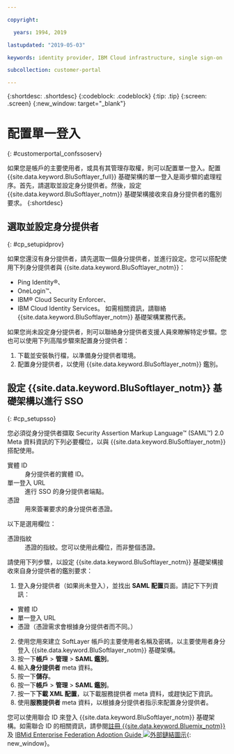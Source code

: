 ```yaml
---

copyright:

  years: 1994, 2019

lastupdated: "2019-05-03"

keywords: identity provider, IBM Cloud infrastructure, single sign-on  

subcollection: customer-portal

---
```


{:shortdesc: .shortdesc}
{:codeblock: .codeblock}
{:tip: .tip}
{:screen: .screen}
{:new_window: target="_blank"}


# 配置單一登入
{: #customerportal_confssoserv}

如果您是帳戶的主要使用者，或具有其管理存取權，則可以配置單一登入。配置 {{site.data.keyword.BluSoftlayer_full}} 基礎架構的單一登入是兩步驟的處理程序。首先，請選取並設定身分提供者。然後，設定 {{site.data.keyword.BluSoftlayer_notm}} 基礎架構接收來自身分提供者的鑑別要求。
{:shortdesc}

## 選取並設定身分提供者
{: #cp_setupidprov}

如果您還沒有身分提供者，請先選取一個身分提供者，並進行設定。您可以搭配使用下列身分提供者與 {{site.data.keyword.BluSoftlayer_notm}}：
* Ping Identity&reg;、
* OneLogin&trade;、
* IBM&reg; Cloud Security Enforcer、
* IBM Cloud Identity Services。
如需相關資訊，請聯絡 {{site.data.keyword.BluSoftlayer_notm}} 基礎架構業務代表。

如果您尚未設定身分提供者，則可以聯絡身分提供者支援人員來瞭解特定步驟。您也可以使用下列高階步驟來配置身分提供者：
1. 下載並安裝執行檔，以準備身分提供者環境。
2. 配置身分提供者，以使用 {{site.data.keyword.BluSoftlayer_notm}} 鑑別。

## 設定 {{site.data.keyword.BluSoftlayer_notm}} 基礎架構以進行 SSO
{: #cp_setupsso}

您必須從身分提供者擷取 Security Assertion Markup Language&trade; (SAML&trade;) 2.0 Meta 資料資訊的下列必要欄位，以與 {{site.data.keyword.BluSoftlayer_notm}} 搭配使用。
<dl>
<dt>實體 ID</dt>
<dd>身分提供者的實體 ID。</dd>
<dt>單一登入 URL</dt>
<dd>進行 SSO 的身分提供者端點。</dd>
<dt>憑證</dt>
<dd>用來簽署要求的身分提供者憑證。</dd>
</dl>

以下是選用欄位：
<dl>
<dt>憑證指紋</dt>
<dd>憑證的指紋。您可以使用此欄位，而非整個憑證。</dd>
</dl>

請使用下列步驟，以設定 {{site.data.keyword.BluSoftlayer_notm}} 基礎架構接收來自身分提供者的鑑別要求：
1. 登入身分提供者（如果尚未登入），並找出 **SAML 配置**頁面。請記下下列資訊：
  * 實體 ID
  * 單一登入 URL
  * 憑證（憑證需求會根據身分提供者而不同。）
2. 使用您用來建立 SoftLayer 帳戶的主要使用者名稱及密碼，以主要使用者身分登入 {{site.data.keyword.BluSoftlayer_notm}} 基礎架構。
3. 按一下**帳戶** > **管理** > **SAML 鑑別**。
4. 輸入**身分提供者** meta 資料。
5. 按一下**儲存**。
6. 按一下**帳戶** > **管理** > **SAML 鑑別**。
7. 按一下**下載 XML 配置**，以下載服務提供者 meta 資料，或趕快記下資訊。
8. 使用**服務提供者** meta 資料，以根據身分提供者指示來配置身分提供者。  

您可以使用聯合 ID 來登入 {{site.data.keyword.BluSoftlayer_notm}} 基礎架構。如需聯合 ID 的相關資訊，請參閱[註冊 {{site.data.keyword.Bluemix_notm}}](/docs/account/adminpublic.html) 及 [IBMid Enterprise Federation Adoption Guide ![外部鏈結圖示](../icons/launch-glyph.svg)](https://ibm.ent.box.com/notes/78040808400?s=2gwm9ib2tlyoy8ivjjj94p4wo2eqkgvq){: new_window}。
